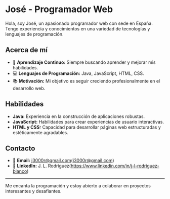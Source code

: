 # José - Programador Web

Hola, soy José, un apasionado programador web con sede en España. Tengo experiencia y conocimientos en una variedad de tecnologías y lenguajes de programación.

## Acerca de mí

- 🌱 **Aprendizaje Continuo:** Siempre buscando aprender y mejorar mis habilidades.
- 💻 **Lenguajes de Programación:** Java, JavaScript, HTML, CSS.
- 📚 **Motivación:** Mi objetivo es seguir creciendo profesionalmente en el desarrollo web.

## Habilidades

- **Java:** Experiencia en la construcción de aplicaciones robustas.
- **JavaScript:** Habilidades para crear experiencias de usuario interactivas.
- **HTML y CSS:** Capacidad para desarrollar páginas web estructuradas y estéticamente agradables.

## Contacto

- 📧 **Email:** j3000r@gmail.com(j3000r@gmail.com)
- 💼 **LinkedIn:** J. L. Rodríguez(https://www.linkedin.com/in/j-l-rodriguez-blanco)

---

Me encanta la programación y estoy abierto a colaborar en proyectos interesantes y desafiantes.
